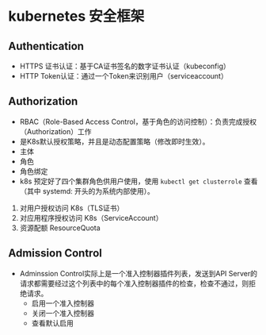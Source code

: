 # kubernetes 安全框架
## Authentication
- HTTPS 证书认证：基于CA证书签名的数字证书认证（kubeconfig）
- HTTP Token认证：通过一个Token来识别用户（serviceaccount）
## Authorization
- RBAC（Role-Based Access Control，基于角色的访问控制）：负责完成授权（Authorization）工作
- 是K8s默认授权策略，并且是动态配置策略（修改即时生效）。
- 主体
- 角色
- 角色绑定
- k8s 预定好了四个集群角色供用户使用，使用 `kubectl get clusterrole` 查看（其中 systemd: 开头的为系统内部使用）。
1. 对用户授权访问 K8s（TLS证书）
2. 对应用程序授权访问 K8s（ServiceAccount）
3. 资源配额 ResourceQuota
## Admission Control
- Adminssion Control实际上是一个准入控制器插件列表，发送到API Server的请求都需要经过这个列表中的每个准入控制器插件的检查，检查不通过，则拒绝请求。
    - 启用一个准入控制器
    - 关闭一个准入控制器
    - 查看默认启用
